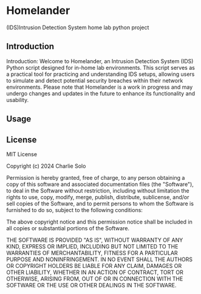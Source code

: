 # Homelander
(IDS)Intrusion Detection System home lab python project


## Introduction
Introduction:
Welcome to Homelander, an Intrusion Detection System (IDS) Python script designed for in-home lab environments. 
This script serves as a practical tool for practicing and understanding IDS setups, allowing users to simulate 
and detect potential security breaches within their network environments. Please note that Homelander is a work
in progress and may undergo changes and updates in the future to enhance its functionality and usability.



## Usage



## License

MIT License

Copyright (c) 2024 Charlie Solo

Permission is hereby granted, free of charge, to any person obtaining a copy
of this software and associated documentation files (the "Software"), to deal
in the Software without restriction, including without limitation the rights
to use, copy, modify, merge, publish, distribute, sublicense, and/or sell
copies of the Software, and to permit persons to whom the Software is
furnished to do so, subject to the following conditions:

The above copyright notice and this permission notice shall be included in all
copies or substantial portions of the Software.

THE SOFTWARE IS PROVIDED "AS IS", WITHOUT WARRANTY OF ANY KIND, EXPRESS OR
IMPLIED, INCLUDING BUT NOT LIMITED TO THE WARRANTIES OF MERCHANTABILITY,
FITNESS FOR A PARTICULAR PURPOSE AND NONINFRINGEMENT. IN NO EVENT SHALL THE
AUTHORS OR COPYRIGHT HOLDERS BE LIABLE FOR ANY CLAIM, DAMAGES OR OTHER
LIABILITY, WHETHER IN AN ACTION OF CONTRACT, TORT OR OTHERWISE, ARISING FROM,
OUT OF OR IN CONNECTION WITH THE SOFTWARE OR THE USE OR OTHER DEALINGS IN THE
SOFTWARE.